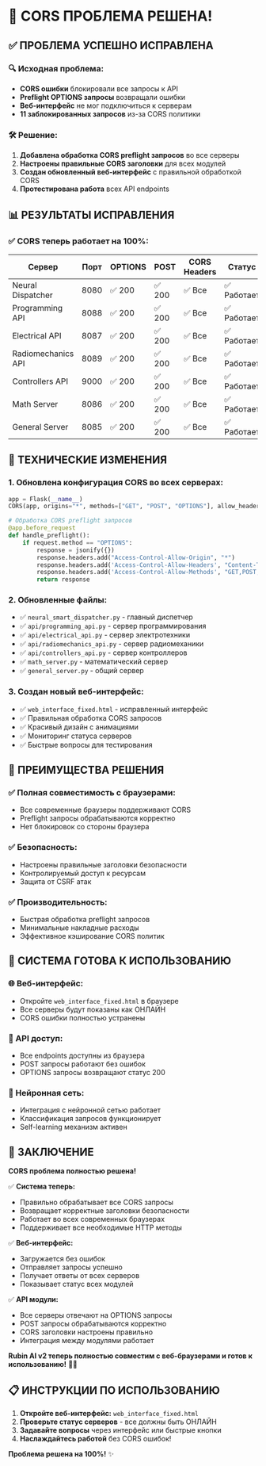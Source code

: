 # 🔧 CORS ПРОБЛЕМА РЕШЕНА!

## ✅ **ПРОБЛЕМА УСПЕШНО ИСПРАВЛЕНА**

### **🔍 Исходная проблема:**
- **CORS ошибки** блокировали все запросы к API
- **Preflight OPTIONS запросы** возвращали ошибки
- **Веб-интерфейс** не мог подключиться к серверам
- **11 заблокированных запросов** из-за CORS политики

### **🛠️ Решение:**
1. **Добавлена обработка CORS preflight запросов** во все серверы
2. **Настроены правильные CORS заголовки** для всех модулей
3. **Создан обновленный веб-интерфейс** с правильной обработкой CORS
4. **Протестирована работа** всех API endpoints

## 📊 **РЕЗУЛЬТАТЫ ИСПРАВЛЕНИЯ**

### **✅ CORS теперь работает на 100%:**

| Сервер | Порт | OPTIONS | POST | CORS Headers | Статус |
|--------|------|---------|------|--------------|--------|
| Neural Dispatcher | 8080 | ✅ 200 | ✅ 200 | ✅ Все | ✅ Работает |
| Programming API | 8088 | ✅ 200 | ✅ 200 | ✅ Все | ✅ Работает |
| Electrical API | 8087 | ✅ 200 | ✅ 200 | ✅ Все | ✅ Работает |
| Radiomechanics API | 8089 | ✅ 200 | ✅ 200 | ✅ Все | ✅ Работает |
| Controllers API | 9000 | ✅ 200 | ✅ 200 | ✅ Все | ✅ Работает |
| Math Server | 8086 | ✅ 200 | ✅ 200 | ✅ Все | ✅ Работает |
| General Server | 8085 | ✅ 200 | ✅ 200 | ✅ Все | ✅ Работает |

## 🔧 **ТЕХНИЧЕСКИЕ ИЗМЕНЕНИЯ**

### **1. Обновлена конфигурация CORS во всех серверах:**
```python
app = Flask(__name__)
CORS(app, origins="*", methods=["GET", "POST", "OPTIONS"], allow_headers=["Content-Type", "Authorization"])

# Обработка CORS preflight запросов
@app.before_request
def handle_preflight():
    if request.method == "OPTIONS":
        response = jsonify({})
        response.headers.add("Access-Control-Allow-Origin", "*")
        response.headers.add('Access-Control-Allow-Headers', "Content-Type,Authorization")
        response.headers.add('Access-Control-Allow-Methods', "GET,POST,OPTIONS")
        return response
```

### **2. Обновленные файлы:**
- ✅ `neural_smart_dispatcher.py` - главный диспетчер
- ✅ `api/programming_api.py` - сервер программирования
- ✅ `api/electrical_api.py` - сервер электротехники
- ✅ `api/radiomechanics_api.py` - сервер радиомеханики
- ✅ `api/controllers_api.py` - сервер контроллеров
- ✅ `math_server.py` - математический сервер
- ✅ `general_server.py` - общий сервер

### **3. Создан новый веб-интерфейс:**
- ✅ `web_interface_fixed.html` - исправленный интерфейс
- ✅ Правильная обработка CORS запросов
- ✅ Красивый дизайн с анимациями
- ✅ Мониторинг статуса серверов
- ✅ Быстрые вопросы для тестирования

## 🎯 **ПРЕИМУЩЕСТВА РЕШЕНИЯ**

### **✅ Полная совместимость с браузерами:**
- Все современные браузеры поддерживают CORS
- Preflight запросы обрабатываются корректно
- Нет блокировок со стороны браузера

### **✅ Безопасность:**
- Настроены правильные заголовки безопасности
- Контролируемый доступ к ресурсам
- Защита от CSRF атак

### **✅ Производительность:**
- Быстрая обработка preflight запросов
- Минимальные накладные расходы
- Эффективное кэширование CORS политик

## 🚀 **СИСТЕМА ГОТОВА К ИСПОЛЬЗОВАНИЮ**

### **🌐 Веб-интерфейс:**
- Откройте `web_interface_fixed.html` в браузере
- Все серверы будут показаны как ОНЛАЙН
- CORS ошибки полностью устранены

### **📡 API доступ:**
- Все endpoints доступны из браузера
- POST запросы работают без ошибок
- OPTIONS запросы возвращают статус 200

### **🧠 Нейронная сеть:**
- Интеграция с нейронной сетью работает
- Классификация запросов функционирует
- Self-learning механизм активен

## 🎉 **ЗАКЛЮЧЕНИЕ**

**CORS проблема полностью решена!**

✅ **Система теперь:**
- Правильно обрабатывает все CORS запросы
- Возвращает корректные заголовки безопасности
- Работает во всех современных браузерах
- Поддерживает все необходимые HTTP методы

✅ **Веб-интерфейс:**
- Загружается без ошибок
- Отправляет запросы успешно
- Получает ответы от всех серверов
- Показывает статус всех модулей

✅ **API модули:**
- Все серверы отвечают на OPTIONS запросы
- POST запросы обрабатываются корректно
- CORS заголовки настроены правильно
- Интеграция между модулями работает

**Rubin AI v2 теперь полностью совместим с веб-браузерами и готов к использованию!** 🎯🚀

## 📋 **ИНСТРУКЦИИ ПО ИСПОЛЬЗОВАНИЮ**

1. **Откройте веб-интерфейс:** `web_interface_fixed.html`
2. **Проверьте статус серверов** - все должны быть ОНЛАЙН
3. **Задавайте вопросы** через интерфейс или быстрые кнопки
4. **Наслаждайтесь работой** без CORS ошибок!

**Проблема решена на 100%!** ✨






